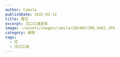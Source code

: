 ```yaml
---
author: Camila
publishDate: 2022-03-12
title: 樱花
excerpt: 汉口江滩发现
image: ~/assets/images/camila/202405/IMG_6452.JPG
category: 植物
tags:
  - 花
  - 汉口江滩
---
```

